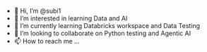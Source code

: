 - 👋 Hi, I’m @subi1
- 👀 I’m interested in learning Data and AI 
- 🌱 I’m currently learning Databricks workspace and Data Testing 
- 💞️ I’m looking to collaborate on Python testing and Agentic AI
- 📫 How to reach me ...

<!---
subi1/subi1 is a ✨ special ✨ repository because its `README.md` (this file) appears on your GitHub profile.
You can click the Preview link to take a look at your changes.
--->
